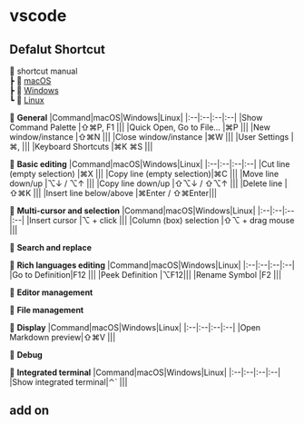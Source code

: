 # vscode

## Defalut Shortcut
:file_folder: shortcut manual<br>
┣ :small_orange_diamond: [macOS](https://code.visualstudio.com/shortcuts/keyboard-shortcuts-macos.pdf)<br>
┣ :small_orange_diamond: [Windows](https://code.visualstudio.com/shortcuts/keyboard-shortcuts-windows.pdf)<br>
┗ :small_orange_diamond: [Linux](https://code.visualstudio.com/shortcuts/keyboard-shortcuts-linux.pdf)<br>

:large_orange_diamond: **General**
|Command|macOS|Windows|Linux|
|:--|:--|:--|:--|
|Show Command Palette    |⇧⌘P, F1 |||
|Quick Open, Go to File… |⌘P      |||
|New window/instance     |⇧⌘N     |||
|Close window/instance   |⌘W      |||
|User Settings           |⌘,      |||
|Keyboard Shortcuts      |⌘K ⌘S   |||

:large_orange_diamond: **Basic editing**
|Command|macOS|Windows|Linux|
|:--|:--|:--|:--|
|Cut line (empty selection) |⌘X              |||
|Copy line (empty selection)|⌘C              |||
|Move line down/up          |⌥↓ / ⌥↑         |||
|Copy line down/up          |⇧⌥↓ / ⇧⌥↑       |||
|Delete line                |⇧⌘K             |||
|Insert line below/above    |⌘Enter / ⇧⌘Enter|||

:large_orange_diamond: **Multi-cursor and selection**
|Command|macOS|Windows|Linux|
|:--|:--|:--|:--|
|Insert cursor              |⌥ + click             |||
|Column (box) selection     |⇧⌥ + drag mouse       |||

:large_orange_diamond: **Search and replace**

:large_orange_diamond: **Rich languages editing**
|Command|macOS|Windows|Linux|
|:--|:--|:--|:--|
|Go to Definition|F12 |||
|Peek Definition |⌥F12|||
|Rename Symbol   |F2  |||

:large_orange_diamond: **Editor management**

:large_orange_diamond: **File management**

:large_orange_diamond: **Display**
|Command|macOS|Windows|Linux|
|:--|:--|:--|:--|
|Open Markdown preview|⇧⌘V  |||

:large_orange_diamond: **Debug**

:large_orange_diamond: **Integrated terminal**
|Command|macOS|Windows|Linux|
|:--|:--|:--|:--|
|Show integrated terminal|⌃` |||

## add on